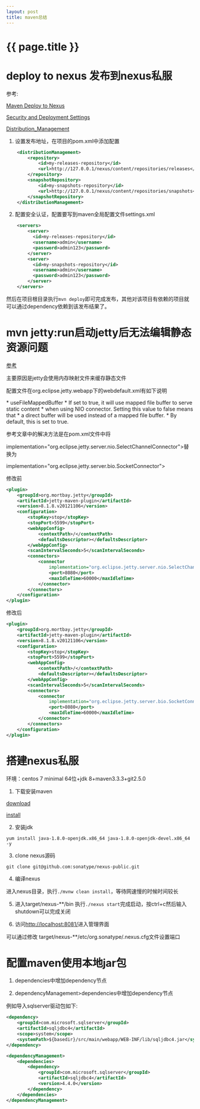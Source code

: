 ```yaml
---
layout: post
title: maven总结
---
```

{{ page.title }}
================

# deploy to nexus 发布到nexus私服

参考:

[Maven Deploy to Nexus](http://www.baeldung.com/maven-deploy-nexus)

[Security and Deployment Settings](https://maven.apache.org/guides/mini/guide-deployment-security-settings.html)

[Distribution_Management](http://maven.apache.org/pom.html#Distribution_Management)

1. 设置发布地址，在项目的pom.xml中添加配置

```xml
    <distributionManagement>
        <repository>
            <id>my-releases-repository</id>
            <url>http://127.0.0.1/nexus/content/repositories/releases</url>
        </repository>
        <snapshotRepository>
            <id>my-snapshots-repository</id>
            <url>http://127.0.0.1/nexus/content/repositories/snapshots</url>
        </snapshotRepository>
    </distributionManagement>
```

2. 配置安全认证，配置要写到maven全局配置文件settings.xml

```xml
    <servers>
        <server>
          <id>my-releases-repository</id>
          <username>admin</username>
          <password>admin123</password>
        </server>
        <server>
          <id>my-snapshots-repository</id>
          <username>admin</username>
          <password>admin123</password>
        </server>
    </servers>    
```

然后在项目根目录执行`mvn deploy`即可完成发布，其他对该项目有依赖的项目就可以通过dependency依赖到该发布结果了。

# mvn jetty:run启动jetty后无法编辑静态资源问题

[参考](http://false.ekta.is/2010/12/jettyrun-maven-plugin-file-locking-on-windows-a-better-way/)

主要原因是jetty会使用内存映射文件来缓存静态文件

配置文件在org.eclipse.jetty.webapp下的webdefault.xml有如下说明

 \*  useFileMappedBuffer
 \*  If set to true, it will use mapped file buffer to serve static content
 \*  when using NIO connector. Setting this value to false means that
 \*  a direct buffer will be used instead of a mapped file buffer.
 \*  By default, this is set to true.

 参考文章中的解决方法是在pom.xml文件中将
 
 implementation="org.eclipse.jetty.server.nio.SelectChannelConnector">替换为
 
 implementation="org.eclipse.jetty.server.bio.SocketConnector">
 
 修改前

```xml 
<plugin>
    <groupId>org.mortbay.jetty</groupId>
    <artifactId>jetty-maven-plugin</artifactId>
    <version>8.1.8.v20121106</version>
    <configuration>
        <stopKey>stop</stopKey>
        <stopPort>5599</stopPort>
        <webAppConfig>
            <contextPath>/</contextPath>
            <defaultsDescriptor></defaultsDescriptor>
        </webAppConfig>
        <scanIntervalSeconds>5</scanIntervalSeconds>
        <connectors>
            <connector
                implementation="org.eclipse.jetty.server.nio.SelectChannelConnector">
                <port>8080</port>
                <maxIdleTime>60000</maxIdleTime>
            </connector>
        </connectors>
    </configuration>
</plugin>
```

  修改后
  
```xml
<plugin>
    <groupId>org.mortbay.jetty</groupId>
    <artifactId>jetty-maven-plugin</artifactId>
    <version>8.1.8.v20121106</version>
    <configuration>
        <stopKey>stop</stopKey>
        <stopPort>5599</stopPort>
        <webAppConfig>
            <contextPath>/</contextPath>
            <defaultsDescriptor></defaultsDescriptor>
        </webAppConfig>
        <scanIntervalSeconds>5</scanIntervalSeconds>
        <connectors>
            <connector
                implementation="org.eclipse.jetty.server.bio.SocketConnector">
                <port>8080</port>
                <maxIdleTime>60000</maxIdleTime>
            </connector>
        </connectors>
    </configuration>
</plugin>
```
 

# 搭建nexus私服

环境：centos 7 minimal 64位+jdk 8+maven3.3.3+git2.5.0

1. 下载安装maven

[download](http://maven.apache.org/download.html)

[install](http://maven.apache.org/install.html)

2. 安装jdk

`yum install java-1.8.0-openjdk.x86_64 java-1.8.0-openjdk-devel.x86_64 -y`

3. clone nexus源码

`git clone git@github.com:sonatype/nexus-public.git`

4. 编译nexus

进入nexus目录，执行`./mvnw clean install`，等待网速慢的时候时间较长

5. 进入target/nexus-**/bin 执行`./nexus start`完成启动，按ctrl+c然后输入shutdown可以完成关闭

6. 访问[http://localhost:8081/](http://localhost:8081/)进入管理界面

可以通过修改 target/nexus-**/etc/org.sonatype/.nexus.cfg文件设置端口


# 配置maven使用本地jar包

1. dependencies中增加dependency节点

2. dependencyManagement>dependencies中增加dependency节点

例如导入sqlserver驱动包如下:

```xml
<dependency>
    <groupId>com.microsoft.sqlserver</groupId>
    <artifactId>sqljdbc4</artifactId>
    <scope>system</scope>
    <systemPath>${basedir}/src/main/webapp/WEB-INF/lib/sqljdbc4.jar</systemPath>
</dependency>

<dependencyManagement>
    <dependencies>
        <dependency>
            <groupId>com.microsoft.sqlserver</groupId>
            <artifactId>sqljdbc4</artifactId>
            <version>4.4.0</version>
        </dependency>
    </dependencies>
</dependencyManagement>
```